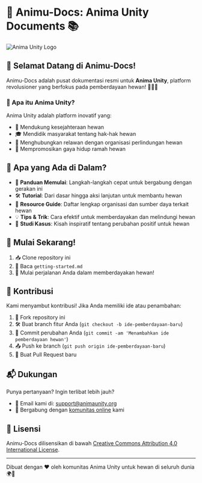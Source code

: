 # 🐾 Animu-Docs: Anima Unity Documents 📚

![Anima Unity Logo](link_to_logo_image.png)

## 🌟 Selamat Datang di Animu-Docs!

Animu-Docs adalah pusat dokumentasi resmi untuk **Anima Unity**, platform revolusioner yang berfokus pada pemberdayaan hewan! 🐶🐱🐰

### 🦁 Apa itu Anima Unity?

Anima Unity adalah platform inovatif yang:
- 🏥 Mendukung kesejahteraan hewan
- 🎓 Mendidik masyarakat tentang hak-hak hewan
- 🤝 Menghubungkan relawan dengan organisasi perlindungan hewan
- 🌿 Mempromosikan gaya hidup ramah hewan

## 📖 Apa yang Ada di Dalam?

- 🚀 **Panduan Memulai**: Langkah-langkah cepat untuk bergabung dengan gerakan ini
- 🛠️ **Tutorial**: Dari dasar hingga aksi lanjutan untuk membantu hewan
- 📘 **Resource Guide**: Daftar lengkap organisasi dan sumber daya terkait hewan
- 💡 **Tips & Trik**: Cara efektif untuk memberdayakan dan melindungi hewan
- 🎯 **Studi Kasus**: Kisah inspiratif tentang perubahan positif untuk hewan

## 🚀 Mulai Sekarang!

1. 📥 Clone repository ini
2. 📖 Baca `getting-started.md`
3. 🐾 Mulai perjalanan Anda dalam memberdayakan hewan!

## 🤝 Kontribusi

Kami menyambut kontribusi! Jika Anda memiliki ide atau penambahan:

1. 🍴 Fork repository ini
2. 🛠️ Buat branch fitur Anda (`git checkout -b ide-pemberdayaan-baru`)
3. 💾 Commit perubahan Anda (`git commit -am 'Menambahkan ide pemberdayaan hewan'`)
4. 📤 Push ke branch (`git push origin ide-pemberdayaan-baru`)
5. 🎉 Buat Pull Request baru

## 📬 Dukungan

Punya pertanyaan? Ingin terlibat lebih jauh?
- 📧 Email kami di: support@animaunity.org
- 💬 Bergabung dengan [komunitas online](https://community.animaunity.org) kami

## 📜 Lisensi

Animu-Docs dilisensikan di bawah [Creative Commons Attribution 4.0 International License](LICENSE.md).

---

Dibuat dengan ❤️ oleh komunitas Anima Unity untuk hewan di seluruh dunia 🌍🐾